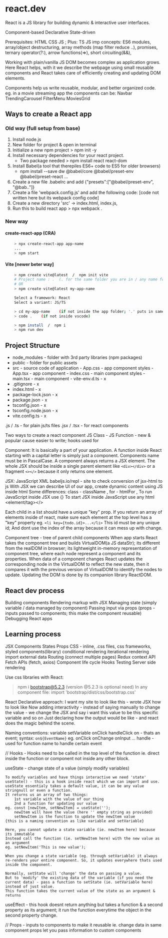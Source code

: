 # react.dev

React is a JS library for building dynamic & interactive user interfaces.

Component-based
Declarative
State-driven

Prerequisites: HTML CSS JS ; Plus: TS
JS imp concepts: ES6 modules, array/object destructuring, array methods (map filter reduce ..), promises, ternary operator(?:), arrow functions(=>), short circuiting(&&),

Working with plain/vanilla JS DOM becomes complex as application grows.
Here React helps, with it we describe the webpage using small reusable components and React takes care of efficiently creating and updating DOM elements.

Components help us write reusable, modular, and better organized code.
eg. in a movie streaming app the components can be: Navbar TrendingCarousel FilterMenu MoviesGrid

## Ways to create a React app

### Old way (full setup from base)

1. Install node.js
2. New folder for project & open in terminal
3. Initialize a new npm project > npm init -y
4. Install necessary dependencies for your react project.
    - Two package needed > npm install react react-dom
5. Install Babel(a tool that therepiles ES6+ code to ES5 for older browsers)
    - npm install --save dw @babel/core @babel/preset-env @babel/preset-react ...
6. Create a new file .babelrc and add {"presets":["@babel/preset-env", "@bab.."]}
7. Create a file 'webpack.config.js' and add the following code: [code not written here but its webpack config code]
8. Create a new directory 'src' -> index.html, index.js,
9. Run this to build react app > npx webpack .

### New way

#### create-react-app (CRA)

```sh
    > npx create-react-app app-name
    ...
    > npm start
```

#### Vite [newer beter way]

```sh
    > npm create vite@latest  /  npm init vite 
    # Project name : .  (. for the same folder you are in / any name for creating app inside the folder)
    # OR 
    > npm create vite@latest my-app-name

    Select a framework: React
    Select a variant: JS/TS

    > cd my-app-name    (if not inside the app folder; '.' puts in same folder)
    > code .    (if not inside vscode)

    > npm install  /  npm i 
    > npm run dev
```

## Project Structure

- node_modules - folder with 3rd party libraries (npm packages)
- public - folder for public assets
- src - source code of application
        - App.css - app component styles
        - App.tsx - app component
        - index.css - main component styles
        - main.tsx - main component
        - vite-env.d.ts - x
- .gitignore - x
- index.html - x
- package-lock.json - x
- package.json - x
- tsconfig.json - x
- tsconfig.node.json - x
- vite.config.ts - x

.js / .ts - for plain js/ts files
.jsx / .tsx - for react components

Two ways to create a react component
    JS Class -
    JS Function - new & popular cause easier to write; hooks used for

Component:
It is basically a part of your application.
A function inside React starting with a capital letter is simply just a component.
Components name must be in PascalCase.
A component always returns a JSX element.
The whole JSX should be inside a single parent element like `<div></div>` or a fragment `<></>` because it only returns one element.

JSX: JavaScript XML
babeljs.io/repl - site to check conversion of jsx-html to js
With JSX we can describe UI of our app, create dynamic content using JS inside html
Some differences: class - className , for - htmlFor ,
To run JavaScript inside JSX use {}
To start JSX inside JavaScript use any html <element/tag></>

Each child in a list should have a unique "key" prop.
If you return an array of elements inside of react, make sure each element at the top level has a "key" property eg. `<li key={todo.id}>...</li>`
This id must be any unique id; And dont use the index of the array because it can mess up with change.

Component tree - tree of parent child components
When app starts React takes the component tree and builds VirtualDOM(a JS dataStr); its different from the realDOM in browser; its lightweight in-memory representation of component tree, where each node represent a component and its properties.
When data of a component changes React updates the corresponding node in the VirtualDOM to reflect the new state, then it compares it with the previous version of VirtualDOM to identify the nodes to update.
Updating the DOM is done by its companion library ReactDOM.

## React dev process

Building components
Rendering markup with JSX
Managing state (simply variable / data managed by component)
Passing input via props (props - inputs passed to components; this make the component reusable)
Debugging React apps

## Learning process

JSX Components States Props
CSS - inline, .css files, css frameworks, styled components(library)
conditional rendering
iterational rendering
import external data
Routing (connect multiple pages)
Redux
context API
Fetch APIs (fetch, axios)
Component life cycle
Hooks
Testing
Server side rendering

Use css libraries with React:
> npm i bootstrap@5.2.3     (version @5.2.3 is optional need)
In any component file: import 'bootstrap/dist/css/bootstrap.css'

React Declarative approach:
I want my site to look like this - wrote JSX how to look like
Now adding interactivity - instead of saying manually to change the value - we change the JSX and say i want this value to be this specific variable and so on
Just declaring how the output would be like - and react does the magic behind the scene.

Naming conventions:
    variable setVariable
    onClick handleClick
on - thats an event;  syntax: `on${EventName}`  eg. onClick onChange onInput ...
handle - used for function name to handle certain event

// Hooks -
Hooks need to be called in the top level of the function ie. direct inside the function or component not inside any other block.

useState - change state of a value (simply modify variables)

    To modify variables and have things interactive we need 'state'
    useState() - this is a hook inside react which we can import and use.
    useState essentialy takes a default value, it can be any value stringnull or even a function.
    It returns us an array of two things:
        1st variable with the value of our thing
        2nd a function for updating our value
    eg. const [newItem, setNewItem] = useState('');
        newItem will have the value (here '' empty string as provided)
        setNewItem is the function to update the newItem value
    {this is a naming convention as like variable and setVariable}

    Here, you cannot update a state variable (ie. newItem here) because its immutable
    Instead call the function (ie. setNewItem here) with the new value as an argument
    eg. setNewItem('This is new value');

    When you change a state variable (eg. through setVariable) it always re-renders your entire component. So, it updates everywhere thats used inside the component.

    Normally, setState will 'change' the data on passing a value.
    But to 'modify' the existing data of the variable (if you need the current data) - pass a function to setState (ie. setVariable here) instead of just value.
    This function takes the current value of the state as an argument & returns 

useEffect -
    this hook doesnt return anything but takes a function & a second property as its argument; it run the function everytime the object in the second property change.

// Props - inputs to components to make it reusable ie. change data in same component
props let you pass information to custom components
